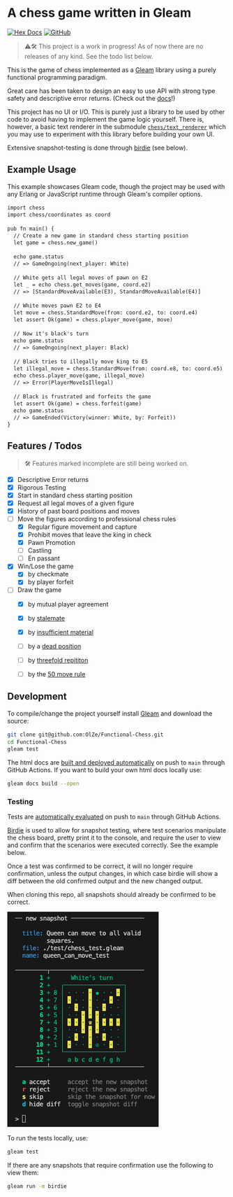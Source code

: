 # A chess game written in Gleam

[![Hex Docs](https://img.shields.io/badge/hex-docs-ffaff3)](https://olze.github.io/Functional-Chess/chess.html)
[![GitHub](https://img.shields.io/badge/GitHub-source-blue)](https://github.com/OlZe/Functional-Chess)

> ⚠️🛠️ This project is a work in progress! As of now there are no releases of any kind. See the todo list below.

This is the game of chess implemented as a [Gleam](https://gleam.run/) library using a purely functional programming paradigm.

Great care has been taken to design an easy to use API with strong type safety and descriptive error returns. (Check out the [docs](https://olze.github.io/Functional-Chess/chess.html)!)

This project has no UI or I/O. This is purely just a library to be used by other code to avoid having to implement the game logic yourself. There is, however, a basic text renderer in the submodule [`chess/text_renderer`](https://olze.github.io/Functional-Chess/chess/text_renderer.html) which you may use to experiment with this library before building your own UI.

Extensive snapshot-testing is done through [birdie](https://hexdocs.pm/birdie/) (see below).


## Example Usage

This example showcases Gleam code, though the project may be used with any Erlang or JavaScript runtime through Gleam's compiler options.

```gleam
import chess
import chess/coordinates as coord

pub fn main() {
  // Create a new game in standard chess starting position
  let game = chess.new_game()

  echo game.status
  // => GameOngoing(next_player: White)

  // White gets all legal moves of pawn on E2
  let _ = echo chess.get_moves(game, coord.e2)
  // => [StandardMoveAvailable(E3), StandardMoveAvailable(E4)]

  // White moves pawn E2 to E4
  let move = chess.StandardMove(from: coord.e2, to: coord.e4)
  let assert Ok(game) = chess.player_move(game, move)

  // Now it's black's turn
  echo game.status
  // => GameOngoing(next_player: Black)

  // Black tries to illegally move king to E5
  let illegal_move = chess.StandardMove(from: coord.e8, to: coord.e5)
  echo chess.player_move(game, illegal_move)
  // => Error(PlayerMoveIsIllegal)

  // Black is frustrated and forfeits the game
  let assert Ok(game) = chess.forfeit(game)
  echo game.status
  // => GameEnded(Victory(winner: White, by: Forfeit))
}
```


## Features / Todos

> 🛠️ Features marked incomplete are still being worked on.

- [x] Descriptive Error returns
- [x] Rigorous Testing
- [x] Start in standard chess starting position
- [x] Request all legal moves of a given figure
- [x] History of past board positions and moves
- [ ] Move the figures according to professional chess rules
  - [x] Regular figure movement and capture
  - [x] Prohibit moves that leave the king in check
  - [x] Pawn Promotion
  - [ ] Castling
  - [ ] En passant
- [x] Win/Lose the game
  - [x] by checkmate
  - [x] by player forfeit
- [ ] Draw the game
  - [x] by mutual player agreement
  - [x] by [stalemate](https://www.chess.com/terms/draw-chess#stalemate)
  - [x] by [insufficient material](https://www.chess.com/terms/draw-chess#dead-position)
  - [ ] by a [dead position](https://www.chess.com/terms/draw-chess#dead-position)
  - [ ] by [threefold repititon](https://www.chess.com/terms/draw-chess#threefold-repetition)
  - [ ] by the [50 move rule](https://www.chess.com/terms/draw-chess#fifty-move-rule)



## Development

To compile/change the project yourself install [Gleam](https://gleam.run/) and download the source:

```sh
git clone git@github.com:OlZe/Functional-Chess.git
cd Functional-Chess
gleam test
```

The html docs are [built and deployed automatically](https://github.com/OlZe/Functional-Chess/blob/main/.github/workflows/publish_docs.yml) on push to `main` through GitHub Actions. If you want to build your own html docs locally use:

```sh
gleam docs build --open
```

### Testing

Tests are [automatically evaluated](https://github.com/OlZe/Functional-Chess/blob/main/.github/workflows/test.yml) on push to `main` through GitHub Actions.

[Birdie](https://hexdocs.pm/birdie/) is used to allow for snapshot testing, where test scenarios manipulate the chess board, pretty print it to the console, and require the user to view and confirm that the scenarios were executed correctly. See the example below.

Once a test was confirmed to be correct, it will no longer require confirmation, unless the output changes, in which case birdie will show a diff between the old confirmed output and the new changed output.

When cloning this repo, all snapshots should already be confirmed to be correct.

![An example screenshot of a new snapshot where a chess board is pretty printed to console, with the queen's moves highlighted. The test asks to confirm whether the queen's moves are correct.](https://github.com/OlZe/Functional-Chess/blob/main/birdie_snapshot_example.png?raw=true)


To run the tests locally, use:

```sh
gleam test
```

If there are any snapshots that require confirmation use the following to view them:
```sh
gleam run -m birdie
```
